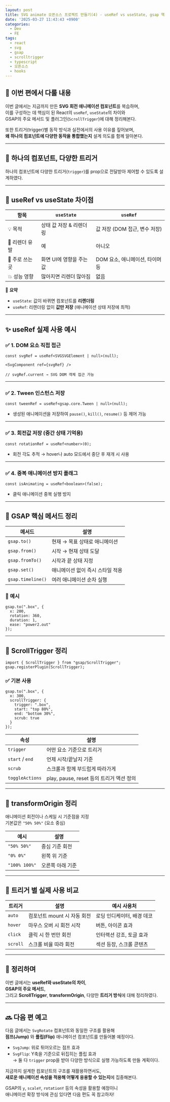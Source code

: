 ```yaml
---
layout: post
title: SVG animate 오픈소스 프로젝트 만들기(4) - useRef vs useState, gsap 핵심 개념 정리
date: '2025-03-27 11:43:43 +0900'
categories:
  - Dev
  - FE
tags:
  - react
  - svg
  - gsap
  - scrolltrigger
  - typescript
  - 오픈소스
  - hooks
---
```


## 👐 이번 편에서 다룰 내용

이번 글에서는 지금까지 만든 **SVG 회전 애니메이션 컴포넌트**를 복습하며,  
이를 구성하는 데 핵심이 된 React의 `useRef`, `useState`의 차이와  
GSAP의 주요 메서드 및 플러그인(`ScrollTrigger`)에 대해 정리해본다.  

또한 트리거(trigger)별 동작 방식과 실전에서의 사용 이유를 짚어보며,  
**왜 하나의 컴포넌트에 다양한 동작을 통합했는지** 설계 의도를 함께 알아본다.

---

## 🧩 하나의 컴포넌트, 다양한 트리거

하나의 컴포넌트에 다양한 트리거(`trigger`)를 prop으로 전달받아 제어할 수 있도록 설계하였다.

---

## 🔧 useRef vs useState 차이점

| 항목           | `useState`               | `useRef`                        |
| -------------- | ------------------------ | ------------------------------- |
| 💡 목적         | 상태 값 저장 & 리렌더링  | 값 저장 (DOM 접근, 변수 저장)   |
| 🔄 리렌더 유발  | 예                       | 아니오                          |
| 🎯 주로 쓰는 곳 | 화면 UI에 영향을 주는 값 | DOM 요소, 애니메이션, 타이머 등 |
| 💥 성능 영향    | 많아지면 리렌더 많아짐   | 없음                            |

📌 **요약**

- `useState`: 값이 바뀌면 컴포넌트를 **리렌더링**
- `useRef`: 리렌더링 없이 **값만 저장** (애니메이션 상태 저장에 최적)

---

## ✨ useRef 실제 사용 예시

### ✅ 1. DOM 요소 직접 접근

```tsx
const svgRef = useRef<SVGSVGElement | null>(null);

<SvgComponent ref={svgRef} />

// svgRef.current → SVG DOM 객체 접근 가능
```

---

### ✅ 2. Tween 인스턴스 저장

```tsx
const tweenRef = useRef<gsap.core.Tween | null>(null);
```

- 생성된 애니메이션을 저장하여 `pause()`, `kill()`, `resume()` 등 제어 가능

---

### ✅ 3. 회전값 저장 (중간 상태 기억용)

```tsx
const rotationRef = useRef<number>(0);
```

- 회전 각도 추적 → hover나 auto 모드에서 중단 후 재개 시 사용

---

### ✅ 4. 중복 애니메이션 방지 플래그

```tsx
const isAnimating = useRef<boolean>(false);
```

- 클릭 애니메이션 중복 실행 방지

---

## 💚 GSAP 핵심 메서드 정리

| 메서드            | 설명                             |
| ----------------- | -------------------------------- |
| `gsap.to()`       | 현재 → 목표 상태로 애니메이션    |
| `gsap.from()`     | 시작 → 현재 상태 도달            |
| `gsap.fromTo()`   | 시작과 끝 상태 지정              |
| `gsap.set()`      | 애니메이션 없이 즉시 스타일 적용 |
| `gsap.timeline()` | 여러 애니메이션 순차 실행        |

### 📌 예시

```tsx
gsap.to(".box", {
  x: 200,
  rotation: 360,
  duration: 1,
  ease: "power2.out"
});
```

---

## 🔵 ScrollTrigger 정리

```tsx
import { ScrollTrigger } from "gsap/ScrollTrigger";
gsap.registerPlugin(ScrollTrigger);
```

### ✅ 기본 사용

```tsx
gsap.to(".box", {
  x: 300,
  scrollTrigger: {
    trigger: ".box",
    start: "top 80%",
    end: "bottom 30%",
    scrub: true
  }
});
```

| 속성            | 설명                                     |
| --------------- | ---------------------------------------- |
| `trigger`       | 어떤 요소 기준으로 트리거                |
| `start` / `end` | 언제 시작/끝날지 기준                    |
| `scrub`         | 스크롤과 함께 부드럽게 따라가게          |
| `toggleActions` | play, pause, reset 등의 트리거 액션 정의 |

---

## 💫 transformOrigin 정리

애니메이션 회전이나 스케일 시 기준점을 지정  
기본값은 `"50% 50%"` (요소 중심)

| 예시          | 설명             |
| ------------- | ---------------- |
| `"50% 50%"`   | 중심 기준 회전   |
| `"0% 0%"`     | 왼쪽 위 기준     |
| `"100% 100%"` | 오른쪽 아래 기준 |

---

## 🔄 트리거 별 실제 사용 비교

| 트리거   | 설명                        | 예시 사용처                |
| -------- | --------------------------- | -------------------------- |
| `auto`   | 컴포넌트 mount 시 자동 회전 | 로딩 인디케이터, 배경 데코 |
| `hover`  | 마우스 오버 시 회전 시작    | 버튼, 아이콘 효과          |
| `click`  | 클릭 시 한 번만 회전        | 인터랙션 강조, 토글 효과   |
| `scroll` | 스크롤 비율 따라 회전       | 섹션 등장, 스크롤 콘텐츠   |

---

## 🧾 정리하며

이번 글에서는 **useRef와 useState의 차이**,  
**GSAP의 주요 메서드**,  
그리고 **ScrollTrigger**, **transformOrigin**, 다양한 **트리거 방식**에 대해 정리하였다.

---

## 🔜 다음 편 예고

다음 글에서는 `SvgRotate` 컴포넌트와 동일한 구조를 활용해  
**점프(Jump)** 와 **플립(Flip)** 애니메이션 컴포넌트를 만들어볼 예정이다.

- `SvgJump`: 위로 튀어오르는 점프 효과
- `SvgFlip`: Y축을 기준으로 뒤집히는 플립 효과  
→ 둘 다 `trigger` prop을 받아 다양한 방식으로 실행 가능하도록 만들 계획이다.

지금까지 설계한 컴포넌트의 구조를 재활용하면서도,  
**새로운 애니메이션 속성을 적용해 어떻게 응용할 수 있는지**에 집중해본다.

GSAP의 `y`, `scaleY`, `rotationY` 등의 속성을 활용할 예정이니  
애니메이션 확장 방식에 관심 있다면 다음 편도 꼭 참고하자!
